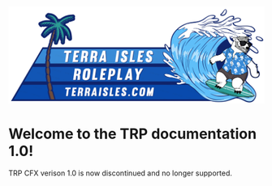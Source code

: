 ![banner](./../../img/banner.png)
# Welcome to the TRP documentation 1.0! 

TRP CFX verison 1.0 is now discontinued and no longer supported.
